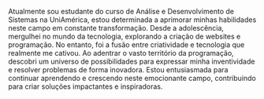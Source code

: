 Atualmente sou estudante do curso de Análise e Desenvolvimento de Sistemas na UniAmérica, estou determinada a aprimorar minhas habilidades neste campo em constante transformação. Desde a adolescência, mergulhei no mundo da tecnologia, explorando a criação de websites e programação. No entanto, foi a fusão entre criatividade e tecnologia que realmente me cativou. Ao adentrar o vasto território da programação, descobri um universo de possibilidades para expressar minha inventividade e resolver problemas de forma inovadora. Estou entusiasmada para continuar aprendendo e crescendo neste emocionante campo, contribuindo para criar soluções impactantes e inspiradoras.

<!---
nmartinsz/nmartinsz is a ✨ special ✨ repository because its `README.md` (this file) appears on your GitHub profile.
You can click the Preview link to take a look at your changes.
--->
